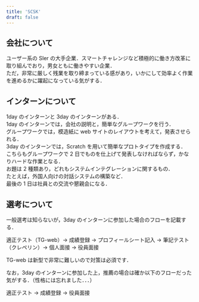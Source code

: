 ```yaml
---
title: 'SCSK'
draft: false
---
```


## 会社について

ユーザー系の SIer の大手企業．スマートチャレンジなど積極的に働き方改革に取り組んでおり，男女ともに働きやすい企業．  
ただ，非常に厳しく残業を取り締まっている感があり，いかにして効率よく作業を進めるかに躍起になっている気がする．

## インターンについて

1day のインターンと 3day のインターンがある．  
1day のインターンでは，会社の説明と，簡単なグループワークを行う．  
グループワークでは，模造紙に web サイトのレイアウトを考えて，発表させられる．  
3day のインターンでは，Scratch を用いて簡単なプロトタイプを作成する．  
こちらもグループワークで 2 日でものを仕上げて発表しなければならず，かなりハードな作業となる．  
お題は 2 種類あり，どれもシステムインテグレーションに関するもの．  
たとえば，外国人向けの対話システムの構築など．  
最後の 1 日は社員との交流や懇親会になる．

## 選考について

一般選考は知らないが，3day のインターンに参加した場合のフローを記載する．

適正テスト（TG-web）→ 成績登録 → プロフィールシート記入 → 筆記テスト（クレペリン）→ 個人面接 → 役員面接

TG-web は新型で非常に難しいので対策は必須です．

なお，3day のインターンに参加した上，推薦の場合は確か以下のフローだった気がする．（性格には忘れました．．．）

適正テスト → 成績登録 → 役員面接
